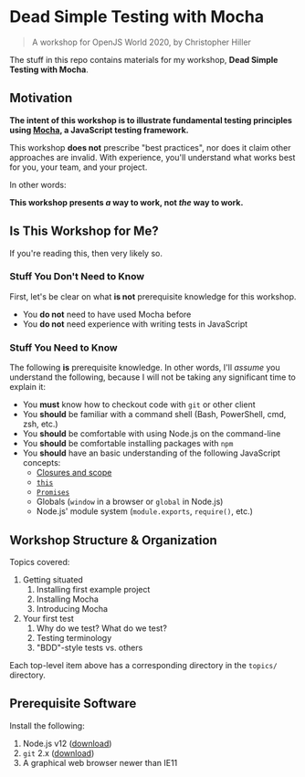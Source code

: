 # Dead Simple Testing with Mocha

> A workshop for OpenJS World 2020, by Christopher Hiller

The stuff in this repo contains materials for my workshop, **Dead Simple Testing with Mocha**.

## Motivation

**The intent of this workshop is to illustrate fundamental testing principles using [Mocha](https://mochajs.org), a JavaScript testing framework.**

This workshop **does not** prescribe "best practices", nor does it claim other approaches are invalid. With experience, you'll understand what works best for you, your team, and your project.

In other words:

**This workshop presents _a_ way to work, not _the_ way to work.**

## Is This Workshop for Me?

If you're reading this, then very likely so.

### Stuff You Don't Need to Know

First, let's be clear on what **is not** prerequisite knowledge for this workshop.

- You **do not** need to have used Mocha before
- You **do not** need experience with writing tests in JavaScript

### Stuff You Need to Know

The following **is** prerequisite knowledge. In other words, I'll _assume_ you understand the following, because I will not be taking any significant time to explain it:

- You **must** know how to checkout code with `git` or other client
- You **should** be familiar with a command shell (Bash, PowerShell, cmd, zsh, etc.)
- You **should** be comfortable with using Node.js on the command-line
- You **should** be comfortable installing packages with `npm`
- You **should** have an basic understanding of the following JavaScript concepts:
  - [Closures and scope](https://developer.mozilla.org/en-US/docs/Web/JavaScript/Closures)
  - [`this`](https://developer.mozilla.org/en-US/docs/Web/JavaScript/Reference/Operators/this)
  - [`Promises`](https://developer.mozilla.org/en-US/docs/Web/JavaScript/Guide/Using_promises)
  - Globals (`window` in a browser or `global` in Node.js)
  - Node.js' module system (`module.exports`, `require()`, etc.)

## Workshop Structure & Organization

Topics covered:

1. Getting situated
   1. Installing first example project
   1. Installing Mocha
   1. Introducing Mocha
1. Your first test
   1. Why do we test? What do we test?
   1. Testing terminology
   1. "BDD"-style tests vs. others

Each top-level item above has a corresponding directory in the `topics/` directory.

## Prerequisite Software

Install the following:

1. Node.js v12 ([download](https://nodejs.org/download))
1. `git` 2.x ([download](https://git-scm.com/download))
1. A graphical web browser newer than IE11
